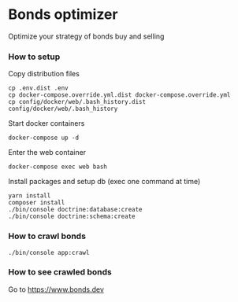 Bonds optimizer
========================

Optimize your strategy of bonds buy and selling

### How to setup

Copy distribution files
```
cp .env.dist .env
cp docker-compose.override.yml.dist docker-compose.override.yml
cp config/docker/web/.bash_history.dist config/docker/web/.bash_history
```

Start docker containers
```
docker-compose up -d
```

Enter the web container
```
docker-compose exec web bash
```

Install packages and setup db (exec one command at time)
```
yarn install
composer install
./bin/console doctrine:database:create
./bin/console doctrine:schema:create
```

### How to crawl bonds

```
./bin/console app:crawl
```

### How to see crawled bonds

Go to https://www.bonds.dev